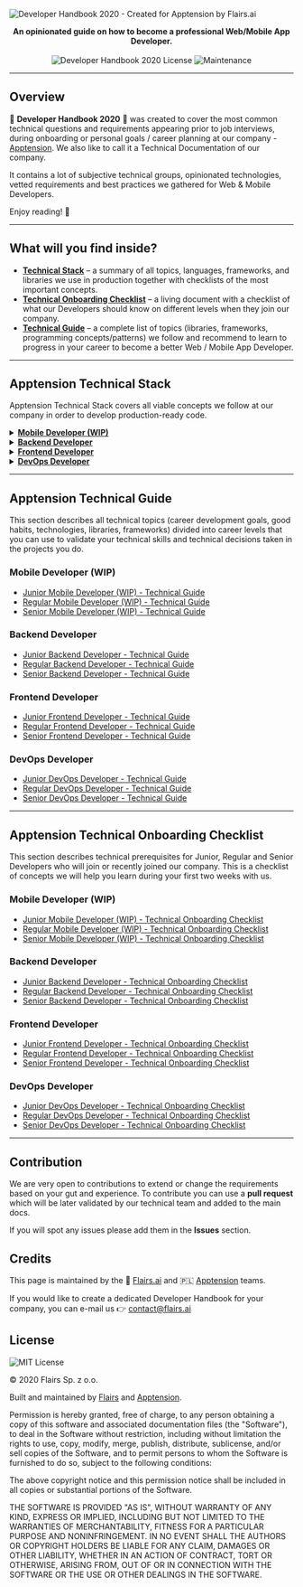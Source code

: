 ![Developer Handbook 2020 - Created for Apptension by Flairs.ai](https://i.ibb.co/zfj1pVt/Developer-Handbook-2020.png)

<p align="center"> <b>An opinionated guide on how to become a professional Web/Mobile App Developer.</b> <br /><br /> <img src="https://img.shields.io/badge/License-MIT-blue.svg" alt="Developer Handbook 2020 License" /> <img src="https://img.shields.io/badge/Maintained%3F-yes-green.svg" alt="Maintenance" /> </p>

* * *

Overview
--------

🔹 **Developer Handbook 2020** 🔹 was created to cover the most common technical questions and requirements appearing prior to job interviews, during onboarding or personal goals / career planning at our company - [Apptension](https://apptension.com). We also like to call it a Technical Documentation of our company.

It contains a lot of subjective technical groups, opinionated technologies, vetted requirements and best practices we gathered for Web & Mobile Developers.

Enjoy reading! 🙇

* * *

What will you find inside?
--------------------------

*   **[Technical Stack](#apptension-technical-stack)** – a summary of all topics, languages, frameworks, and libraries we use in production together with checklists of the most important concepts.
*   **[Technical Onboarding Checklist](#apptension-technical-onboarding-checklist)** – a living document with a checklist of what our Developers should know on different levels when they join our company.
*   **[Technical Guide](#apptension-technical-guide)** – a complete list of topics (libraries, frameworks, programming concepts/patterns) we follow and recommend to learn to progress in your career to become a better Web / Mobile App Developer.

* * *

Apptension Technical Stack
--------------------------

Apptension Technical Stack covers all viable concepts we follow at our company in order to develop production-ready code.

<details><summary><a href="/Technical%20Stack/Mobile%20Developer%20(WIP).md"><b>Mobile Developer (WIP)</b></a></summary><p></p><ul><li><a href="/Technical%20Stack/Mobile%20Developer%20(WIP)/CI/CD.md">CI/CD</a></li><li><a href="/Technical%20Stack/Mobile%20Developer%20(WIP)/React-native.md">React-native</a></li></ul><p></p></details><details><summary><a href="/Technical%20Stack/Backend%20Developer.md"><b>Backend Developer</b></a></summary><p></p><ul><li><a href="/Technical%20Stack/Backend%20Developer/Python.md">Python</a></li><li><a href="/Technical%20Stack/Backend%20Developer/Testing.md">Testing</a></li><li><a href="/Technical%20Stack/Backend%20Developer/Date%20&amp;%20Time.md">Date &amp; Time</a></li><li><a href="/Technical%20Stack/Backend%20Developer/Databases.md">Databases</a></li><li><a href="/Technical%20Stack/Backend%20Developer/Javascript.md">Javascript</a></li><li><a href="/Technical%20Stack/Backend%20Developer/3rd%20Party.md">3rd Party</a></li><li><a href="/Technical%20Stack/Backend%20Developer/Documenting.md">Documenting</a></li><li><a href="/Technical%20Stack/Backend%20Developer/Development%20Tools.md">Development Tools</a></li><li><a href="/Technical%20Stack/Backend%20Developer/Code%20Analysis.md">Code Analysis</a></li></ul><p></p></details><details><summary><a href="/Technical%20Stack/Frontend%20Developer.md"><b>Frontend Developer</b></a></summary><p></p><ul><li><a href="/Technical%20Stack/Frontend%20Developer/Company%20practices.md">Company practices</a></li><li><a href="/Technical%20Stack/Frontend%20Developer/React.md">React</a></li><li><a href="/Technical%20Stack/Frontend%20Developer/Application%20state%20management.md">Application state management</a></li><li><a href="/Technical%20Stack/Frontend%20Developer/Styling.md">Styling</a></li><li><a href="/Technical%20Stack/Frontend%20Developer/Date%20&amp;%20Time.md">Date &amp; Time</a></li><li><a href="/Technical%20Stack/Frontend%20Developer/Routing.md">Routing</a></li><li><a href="/Technical%20Stack/Frontend%20Developer/Visualizations.md">Visualizations</a></li><li><a href="/Technical%20Stack/Frontend%20Developer/Animations.md">Animations</a></li><li><a href="/Technical%20Stack/Frontend%20Developer/Internationalization.md">Internationalization</a></li><li><a href="/Technical%20Stack/Frontend%20Developer/Audio%20and%20Video.md">Audio and Video</a></li><li><a href="/Technical%20Stack/Frontend%20Developer/Misc.md">Misc</a></li><li><a href="/Technical%20Stack/Frontend%20Developer/CMS.md">CMS</a></li><li><a href="/Technical%20Stack/Frontend%20Developer/Development%20Tools.md">Development Tools</a></li><li><a href="/Technical%20Stack/Frontend%20Developer/SSR%20&amp;%20Prerendering.md">SSR &amp; Prerendering</a></li><li><a href="/Technical%20Stack/Frontend%20Developer/Functional%20programming.md">Functional programming</a></li><li><a href="/Technical%20Stack/Frontend%20Developer/HTTP.md">HTTP</a></li><li><a href="/Technical%20Stack/Frontend%20Developer/Templating%20engines.md">Templating engines</a></li><li><a href="/Technical%20Stack/Frontend%20Developer/Fonts.md">Fonts</a></li><li><a href="/Technical%20Stack/Frontend%20Developer/SEO.md">SEO</a></li><li><a href="/Technical%20Stack/Frontend%20Developer/Monitoring.md">Monitoring</a></li><li><a href="/Technical%20Stack/Frontend%20Developer/Forms.md">Forms</a></li><li><a href="/Technical%20Stack/Frontend%20Developer/Testing.md">Testing</a></li><li><a href="/Technical%20Stack/Frontend%20Developer/Performance.md">Performance</a></li><li><a href="/Technical%20Stack/Frontend%20Developer/Services.md">Services</a></li><li><a href="/Technical%20Stack/Frontend%20Developer/Tools.md">Tools</a></li><li><a href="/Technical%20Stack/Frontend%20Developer/Browsers.md">Browsers</a></li></ul><p></p></details><details><summary><a href="/Technical%20Stack/DevOps%20Developer.md"><b>DevOps Developer</b></a></summary><p></p><ul><li><a href="/Technical%20Stack/DevOps%20Developer/DNS.md">DNS</a></li><li><a href="/Technical%20Stack/DevOps%20Developer/Databases.md">Databases</a></li><li><a href="/Technical%20Stack/DevOps%20Developer/Contenerization%20Services.md">Contenerization Services</a></li><li><a href="/Technical%20Stack/DevOps%20Developer/Application%20Servers.md">Application Servers</a></li><li><a href="/Technical%20Stack/DevOps%20Developer/Task%20Queues.md">Task Queues</a></li><li><a href="/Technical%20Stack/DevOps%20Developer/Message%20Brokers.md">Message Brokers</a></li><li><a href="/Technical%20Stack/DevOps%20Developer/Generic%20AWS%20Services.md">Generic AWS Services</a></li><li><a href="/Technical%20Stack/DevOps%20Developer/Storage.md">Storage</a></li><li><a href="/Technical%20Stack/DevOps%20Developer/Continuous%20Integration.md">Continuous Integration</a></li><li><a href="/Technical%20Stack/DevOps%20Developer/CDN.md">CDN</a></li><li><a href="/Technical%20Stack/DevOps%20Developer/Docker%20Registry.md">Docker Registry</a></li><li><a href="/Technical%20Stack/DevOps%20Developer/VPS%20Services.md">VPS Services</a></li><li><a href="/Technical%20Stack/DevOps%20Developer/Monitoring.md">Monitoring</a></li></ul><p></p></details>

* * *

Apptension Technical Guide
--------------------------

This section describes all technical topics (career development goals, good habits, technologies, libraries, frameworks) divided into career levels that you can use to validate your technical skills and technical decisions taken in the projects you do.

### Mobile Developer (WIP)

*   [Junior Mobile Developer (WIP) - Technical Guide](/Technical%20Guide/Junior/Mobile%20Developer%20(WIP).md)
*   [Regular Mobile Developer (WIP) - Technical Guide](/Technical%20Guide/Regular/Mobile%20Developer%20(WIP).md)
*   [Senior Mobile Developer (WIP) - Technical Guide](/Technical%20Guide/Senior/Mobile%20Developer%20(WIP).md)

### Backend Developer

*   [Junior Backend Developer - Technical Guide](/Technical%20Guide/Junior/Backend%20Developer.md)
*   [Regular Backend Developer - Technical Guide](/Technical%20Guide/Regular/Backend%20Developer.md)
*   [Senior Backend Developer - Technical Guide](/Technical%20Guide/Senior/Backend%20Developer.md)

### Frontend Developer

*   [Junior Frontend Developer - Technical Guide](/Technical%20Guide/Junior/Frontend%20Developer.md)
*   [Regular Frontend Developer - Technical Guide](/Technical%20Guide/Regular/Frontend%20Developer.md)
*   [Senior Frontend Developer - Technical Guide](/Technical%20Guide/Senior/Frontend%20Developer.md)

### DevOps Developer

*   [Junior DevOps Developer - Technical Guide](/Technical%20Guide/Junior/DevOps%20Developer.md)
*   [Regular DevOps Developer - Technical Guide](/Technical%20Guide/Regular/DevOps%20Developer.md)
*   [Senior DevOps Developer - Technical Guide](/Technical%20Guide/Senior/DevOps%20Developer.md)

* * *

Apptension Technical Onboarding Checklist
-----------------------------------------

This section describes technical prerequisites for Junior, Regular and Senior Developers who will join or recently joined our company. This is a checklist of concepts we will help you learn during your first two weeks with us.

### Mobile Developer (WIP)

*   [Junior Mobile Developer (WIP) - Technical Onboarding Checklist](/Onboarding/Junior/Mobile%20Developer%20(WIP).md)
*   [Regular Mobile Developer (WIP) - Technical Onboarding Checklist](/Onboarding/Regular/Mobile%20Developer%20(WIP).md)
*   [Senior Mobile Developer (WIP) - Technical Onboarding Checklist](/Onboarding/Senior/Mobile%20Developer%20(WIP).md)

### Backend Developer

*   [Junior Backend Developer - Technical Onboarding Checklist](/Onboarding/Junior/Backend%20Developer.md)
*   [Regular Backend Developer - Technical Onboarding Checklist](/Onboarding/Regular/Backend%20Developer.md)
*   [Senior Backend Developer - Technical Onboarding Checklist](/Onboarding/Senior/Backend%20Developer.md)

### Frontend Developer

*   [Junior Frontend Developer - Technical Onboarding Checklist](/Onboarding/Junior/Frontend%20Developer.md)
*   [Regular Frontend Developer - Technical Onboarding Checklist](/Onboarding/Regular/Frontend%20Developer.md)
*   [Senior Frontend Developer - Technical Onboarding Checklist](/Onboarding/Senior/Frontend%20Developer.md)

### DevOps Developer

*   [Junior DevOps Developer - Technical Onboarding Checklist](/Onboarding/Junior/DevOps%20Developer.md)
*   [Regular DevOps Developer - Technical Onboarding Checklist](/Onboarding/Regular/DevOps%20Developer.md)
*   [Senior DevOps Developer - Technical Onboarding Checklist](/Onboarding/Senior/DevOps%20Developer.md)

* * *

Contribution
------------

We are very open to contributions to extend or change the requirements based on your gut and experience. To contribute you can use a **pull request** which will be later validated by our technical team and added to the main docs.

If you will spot any issues please add them in the **Issues** section.

Credits
-------

This page is maintained by the 🔹 [Flairs.ai](http://Flairs.ai) and 🇵🇱 [Apptension](https://apptension.com) teams.

If you would like to create a dedicated Developer Handbook for your company, you can e-mail us 👉 [contact@flairs.ai](mailto:contact@flairs.ai)

License
-------

![MIT License](https://img.shields.io/badge/License-MIT-blue.svg)

© 2020 Flairs Sp. z o.o.

Built and maintained by [Flairs](https://www.flairs.ai) and [Apptension](https://apptension.com).

Permission is hereby granted, free of charge, to any person obtaining a copy of this software and associated documentation files (the "Software"), to deal in the Software without restriction, including without limitation the rights to use, copy, modify, merge, publish, distribute, sublicense, and/or sell copies of the Software, and to permit persons to whom the Software is furnished to do so, subject to the following conditions:

The above copyright notice and this permission notice shall be included in all copies or substantial portions of the Software.

THE SOFTWARE IS PROVIDED "AS IS", WITHOUT WARRANTY OF ANY KIND, EXPRESS OR IMPLIED, INCLUDING BUT NOT LIMITED TO THE WARRANTIES OF MERCHANTABILITY, FITNESS FOR A PARTICULAR PURPOSE AND NONINFRINGEMENT. IN NO EVENT SHALL THE AUTHORS OR COPYRIGHT HOLDERS BE LIABLE FOR ANY CLAIM, DAMAGES OR OTHER LIABILITY, WHETHER IN AN ACTION OF CONTRACT, TORT OR OTHERWISE, ARISING FROM, OUT OF OR IN CONNECTION WITH THE SOFTWARE OR THE USE OR OTHER DEALINGS IN THE SOFTWARE.